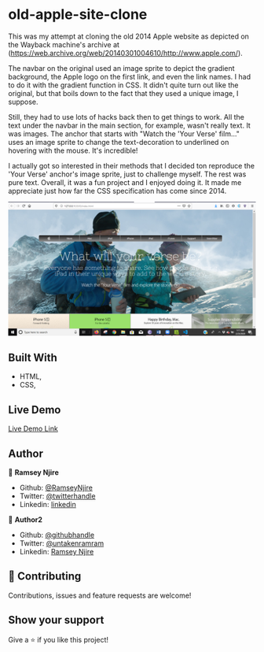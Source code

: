 # old-apple-site-clone

This was my attempt at cloning the old 2014 Apple website as depicted on the Wayback machine's archive at (https://web.archive.org/web/20140301004610/http://www.apple.com/). 

The navbar on the original used an image sprite to depict the gradient background, the Apple logo on the first link, and even the link names. I had to do it with the gradient function in CSS. It didn't quite turn out like the original, but that boils down to the fact that they used a unique image, I suppose. 

Still, they had to use lots of hacks back then to get things to work. All the text under the navbar in the main section, for example, wasn't really text. It was images. The anchor that starts with "Watch the 'Your Verse' film..." uses an image sprite to change the text-decoration to underlined on hovering with the mouse. It's incredible! 

I actually got so interested in their methods that I decided ton reproduce the 'Your Verse' anchor's image sprite, just to challenge myself. The rest was pure text. Overall, it was a fun project and I enjoyed doing it. It made me appreciate just how far the CSS specification has come since 2014. 

![screenshot](https://github.com/RamseyNjire/old-apple-site-clone/blob/development/Images/site-screenshot.PNG)

## Built With

- HTML,
- CSS,

## Live Demo

[Live Demo Link](https://raw.githack.com/RamseyNjire/old-apple-site-clone/development/index.html)


## Author

👤 **Ramsey Njire**

- Github: [@RamseyNjire](https://github.com/RamseyNjire)
- Twitter: [@twitterhandle](https://twitter.com/twitterhandle)
- Linkedin: [linkedin](https://linkedin.com/linkedinhandle)

👤 **Author2**

- Github: [@githubhandle](https://github.com/githubhandle)
- Twitter: [@untakenramram](https://twitter.com/untakenramram)
- Linkedin: [Ramsey Njire](https://www.linkedin.com/in/ramsey-njire-51984931/)

## 🤝 Contributing

Contributions, issues and feature requests are welcome!

## Show your support

Give a ⭐️ if you like this project!
